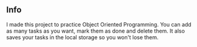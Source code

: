 ## Info

I made this project to practice Object Oriented Programming. You can add as many tasks as you want, mark them as done and delete them. It also saves your tasks in the local storage so you won't lose them.
